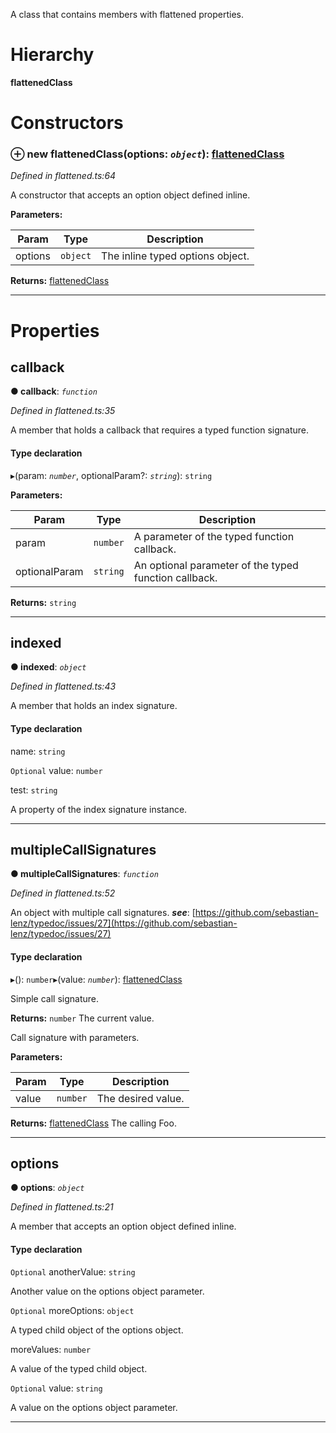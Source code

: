 

A class that contains members with flattened properties.

# Hierarchy

**flattenedClass**

# Constructors

<a id="constructor"></a>

### ⊕ **new flattenedClass**(options: *`object`*): [flattenedClass](_flattened_.flattenedclass.md)

*Defined in flattened.ts:64*

A constructor that accepts an option object defined inline.

**Parameters:**

| Param | Type | Description |
| ------ | ------ | ------ |
| options | `object`   |  The inline typed options object. |

**Returns:** [flattenedClass](_flattened_.flattenedclass.md)

---

# Properties

<a id="callback"></a>

##  callback

**●  callback**:  *`function`* 

*Defined in flattened.ts:35*

A member that holds a callback that requires a typed function signature.

#### Type declaration
▸(param: *`number`*, optionalParam?: *`string`*): `string`

**Parameters:**

| Param | Type | Description |
| ------ | ------ | ------ |
| param | `number`   |  A parameter of the typed function callback. |
| optionalParam | `string`   |  An optional parameter of the typed function callback. |

**Returns:** `string`

___

<a id="indexed"></a>

##  indexed

**●  indexed**:  *`object`* 

*Defined in flattened.ts:43*

A member that holds an index signature.

#### Type declaration

[index: `number`]: `object`

 name: `string`

`Optional`  value: `number`

 test: `string`

A property of the index signature instance.

___

<a id="multiplecallsignatures"></a>

##  multipleCallSignatures

**●  multipleCallSignatures**:  *`function`* 

*Defined in flattened.ts:52*

An object with multiple call signatures.
*__see__*: [https://github.com/sebastian-lenz/typedoc/issues/27](https://github.com/sebastian-lenz/typedoc/issues/27)

#### Type declaration
▸(): `number`▸(value: *`number`*): [flattenedClass](_flattened_.flattenedclass.md)

Simple call signature.

**Returns:** `number`
The current value.

Call signature with parameters.

**Parameters:**

| Param | Type | Description |
| ------ | ------ | ------ |
| value | `number`   |  The desired value. |

**Returns:** [flattenedClass](_flattened_.flattenedclass.md)
The calling Foo.

___

<a id="options"></a>

##  options

**●  options**:  *`object`* 

*Defined in flattened.ts:21*

A member that accepts an option object defined inline.

#### Type declaration

`Optional`  anotherValue: `string`

Another value on the options object parameter.

`Optional`  moreOptions: `object`

A typed child object of the options object.

 moreValues: `number`

A value of the typed child object.

`Optional`  value: `string`

A value on the options object parameter.

___

